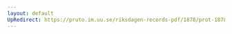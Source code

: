 ```yaml
---
layout: default
UpRedirect: https://pruto.im.uu.se/riksdagen-records-pdf/1878/prot-1878--ak--012/prot-1878--ak--012_025.pdf
---
```

